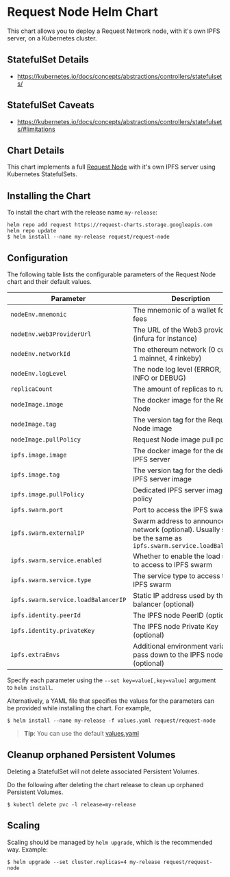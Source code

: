# Request Node Helm Chart

This chart allows you to deploy a Request Network node, with it's own IPFS server, on a Kubernetes cluster.

## StatefulSet Details

- https://kubernetes.io/docs/concepts/abstractions/controllers/statefulsets/

## StatefulSet Caveats

- https://kubernetes.io/docs/concepts/abstractions/controllers/statefulsets/#limitations

## Chart Details

This chart implements a full [Request Node](https://github.com/RequestNetwork/requestNetwork/tree/development/packages/request-node) with it's own IPFS server using Kubernetes StatefulSets.

## Installing the Chart

To install the chart with the release name `my-release`:

```console
helm repo add request https://request-charts.storage.googleapis.com
helm repo update
$ helm install --name my-release request/request-node
```

## Configuration

The following table lists the configurable parameters of the Request Node chart and their default values.

| Parameter                           | Description                                                                                                            | Default                       |
|-------------------------------------|------------------------------------------------------------------------------------------------------------------------|-------------------------------|
| `nodeEnv.mnemonic`                  | The mnemonic of a wallet for gas fees                                                                                  | **Required value**            |
| `nodeEnv.web3ProviderUrl`           | The URL of the Web3 provider (infura for instance)                                                                     | **Required value**            |
| `nodeEnv.networkId`                 | The ethereum network (0 custom, 1 mainnet, 4 rinkeby)                                                                  | **Required value**            |
| `nodeEnv.logLevel`                  | The node log level (ERROR, WARN, INFO or DEBUG)                                                                        | `DEBUG`                       |
| `replicaCount`                      | The amount of replicas to run                                                                                          | `1`                           |
| `nodeImage.image`                   | The docker image for the Request Node                                                                                  | `requestnetwork/request-node` |
| `nodeImage.tag`                     | The version tag for the Request Node image                                                                             | `0.5.5`                       |
| `nodeImage.pullPolicy`              | Request Node image pull policy                                                                                         | `Always`                      |
| `ipfs.image.image`                  | The docker image for the dedicated IPFS server                                                                         | `requestnetwork/request-ipfs` |
| `ipfs.image.tag`                    | The version tag for the dedicated IPFS server image                                                                    | `v0.4.23`                     |
| `ipfs.image.pullPolicy`             | Dedicated IPFS server image pull policy                                                                                | `Always`                      |
| `ipfs.swarm.port`                   | Port to access the IPFS swarm                                                                                          | `4001`                        |
| `ipfs.swarm.externalIP`             | Swarm address to announce to the network (optional). Usually should be the same as `ipfs.swarm.service.loadBalancerIP` | `null`                        |
| `ipfs.swarm.service.enabled`        | Whether to enable the load service to access to IPFS swarm                                                             | `true`                        |
| `ipfs.swarm.service.type`           | The service type to access the IPFS swarm                                                                              | `LoadBalancer`                |
| `ipfs.swarm.service.loadBalancerIP` | Static IP address used by the load balancer (optional)                                                                 | `null`                        |
| `ipfs.identity.peerId`              | The IPFS node PeerID (optional)                                                                                        | `null`                        |
| `ipfs.identity.privateKey`          | The IPFS node Private Key (optional)                                                                                   | `null`                        |
| `ipfs.extraEnvs`                    | Additional environment variables to pass down to the IPFS node (optional)                                              | `{}`                          |


Specify each parameter using the `--set key=value[,key=value]` argument to `helm install`.

Alternatively, a YAML file that specifies the values for the parameters can be provided while installing the chart. For example,

```console
$ helm install --name my-release -f values.yaml request/request-node
```

> **Tip**: You can use the default [values.yaml](values.yaml)

## Cleanup orphaned Persistent Volumes

Deleting a StatefulSet will not delete associated Persistent Volumes.

Do the following after deleting the chart release to clean up orphaned Persistent Volumes.

```console
$ kubectl delete pvc -l release=my-release
```

## Scaling

Scaling should be managed by `helm upgrade`, which is the recommended way. Example:

```
$ helm upgrade --set cluster.replicas=4 my-release request/request-node
```
